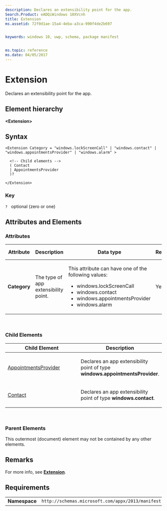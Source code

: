 ```yaml
---
description: Declares an extensibility point for the app.
Search.Product: eADQiWindows 10XVcnh
title: Extension
ms.assetid: 72f0d1ae-15a4-4eba-a3ca-990f4de2b697


keywords: windows 10, uwp, schema, package manifest


ms.topic: reference
ms.date: 04/05/2017
---
```


# Extension

Declares an extensibility point for the app.

## Element hierarchy

**&lt;Extension&gt;**

## Syntax

``` syntax
<Extension Category = "windows.lockScreenCall" | "windows.contact" | "windows.appointmentsProvider" | "windows.alarm" >

  <!-- Child elements -->
  ( Contact
  | AppointmentsProvider
  )?

</Extension>
```

### Key

`?`   optional (zero or one)

## Attributes and Elements


### Attributes

<table>
<colgroup>
<col width="20%" />
<col width="20%" />
<col width="20%" />
<col width="20%" />
<col width="20%" />
</colgroup>
<thead>
<tr class="header">
<th>Attribute</th>
<th>Description</th>
<th>Data type</th>
<th>Required</th>
<th>Default value</th>
</tr>
</thead>
<tbody>
<tr class="odd">
<td><strong>Category</strong></td>
<td><p>The type of app extensibility point.</p></td>
<td><p>This attribute can have one of the following values:</p>
<ul>
<li>windows.lockScreenCall</li>
<li>windows.contact</li>
<li>windows.appointmentsProvider</li>
<li>windows.alarm</li>
</ul></td>
<td>Yes</td>
<td></td>
</tr>
</tbody>
</table>

 

### Child Elements

<table>
<colgroup>
<col width="50%" />
<col width="50%" />
</colgroup>
<thead>
<tr class="header">
<th>Child Element</th>
<th>Description</th>
</tr>
</thead>
<tbody>
<tr class="odd">
<td><a href="element-appointmentsprovider.md">AppointmentsProvider</a> </td>
<td><p>Declares an app extensibility point of type <strong>windows.appointmentsProvider</strong>.</p></td>
</tr>
<tr class="even">
<td><a href="element-contact.md">Contact</a> </td>
<td><p>Declares an app extensibility point of type <strong>windows.contact</strong>.</p></td>
</tr>
</tbody>
</table>

 

### Parent Elements

This outermost (document) element may not be contained by any other elements.

## Remarks

For more info, see [**Extension**](../appxmanifestschema2010-v2/element-extension.md).

## Requirements

|               |                                                             |
|---------------|-------------------------------------------------------------|
| **Namespace** | `http://schemas.microsoft.com/appx/2013/manifest` |

 

 

